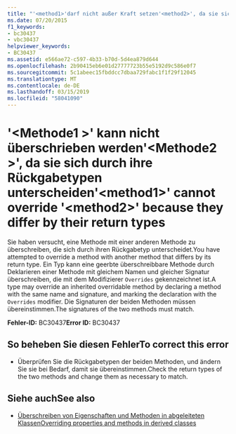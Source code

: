 ```yaml
---
title: "'<method1>'darf nicht außer Kraft setzen'<method2>', da sie sich durch ihre Rückgabetypen unterscheiden"
ms.date: 07/20/2015
f1_keywords:
- bc30437
- vbc30437
helpviewer_keywords:
- BC30437
ms.assetid: e566ae72-c597-4b33-b70d-5d4ea879d644
ms.openlocfilehash: 2b90415eb6e01d27777723b55e5192d9c586e0f7
ms.sourcegitcommit: 5c1abeec15fbddcc7dbaa729fabc1f1f29f12045
ms.translationtype: MT
ms.contentlocale: de-DE
ms.lasthandoff: 03/15/2019
ms.locfileid: "58041090"
---
```

# <a name="method1-cannot-override-method2-because-they-differ-by-their-return-types"></a><span data-ttu-id="eb456-102">'\<Methode1 >' kann nicht überschrieben werden'\<Methode2 >', da sie sich durch ihre Rückgabetypen unterscheiden</span><span class="sxs-lookup"><span data-stu-id="eb456-102">'\<method1>' cannot override '\<method2>' because they differ by their return types</span></span>
<span data-ttu-id="eb456-103">Sie haben versucht, eine Methode mit einer anderen Methode zu überschreiben, die sich durch ihren Rückgabetyp unterscheidet.</span><span class="sxs-lookup"><span data-stu-id="eb456-103">You have attempted to override a method with another method that differs by its return type.</span></span> <span data-ttu-id="eb456-104">Ein Typ kann eine geerbte überschreibbare Methode durch Deklarieren einer Methode mit gleichem Namen und gleicher Signatur überschreiben, die mit dem Modifizierer `Overrides` gekennzeichnet ist.</span><span class="sxs-lookup"><span data-stu-id="eb456-104">A type may override an inherited overridable method by declaring a method with the same name and signature, and marking the declaration with the `Overrides` modifier.</span></span> <span data-ttu-id="eb456-105">Die Signaturen der beiden Methoden müssen übereinstimmen.</span><span class="sxs-lookup"><span data-stu-id="eb456-105">The signatures of the two methods must match.</span></span>  
  
 <span data-ttu-id="eb456-106">**Fehler-ID:** BC30437</span><span class="sxs-lookup"><span data-stu-id="eb456-106">**Error ID:** BC30437</span></span>  
  
## <a name="to-correct-this-error"></a><span data-ttu-id="eb456-107">So beheben Sie diesen Fehler</span><span class="sxs-lookup"><span data-stu-id="eb456-107">To correct this error</span></span>  
  
-   <span data-ttu-id="eb456-108">Überprüfen Sie die Rückgabetypen der beiden Methoden, und ändern Sie sie bei Bedarf, damit sie übereinstimmen.</span><span class="sxs-lookup"><span data-stu-id="eb456-108">Check the return types of the two methods and change them as necessary to match.</span></span>  
  
## <a name="see-also"></a><span data-ttu-id="eb456-109">Siehe auch</span><span class="sxs-lookup"><span data-stu-id="eb456-109">See also</span></span>

- [<span data-ttu-id="eb456-110">Überschreiben von Eigenschaften und Methoden in abgeleiteten Klassen</span><span class="sxs-lookup"><span data-stu-id="eb456-110">Overriding properties and methods in derived classes</span></span>](~/docs/visual-basic/programming-guide/language-features/objects-and-classes/inheritance-basics.md#overriding-properties-and-methods-in-derived-classes)
